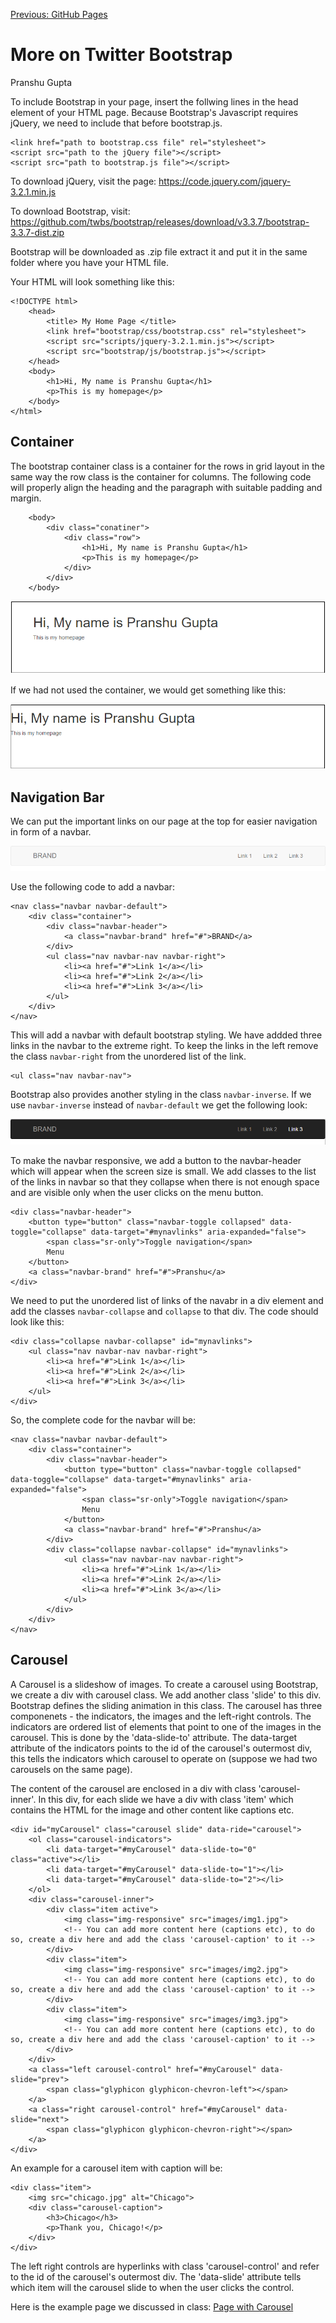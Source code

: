 [Previous: GitHub Pages](GitHub_Pages.md)

# More on Twitter Bootstrap
Pranshu Gupta

To include Bootstrap in your page, insert the follwing lines in the head element of your HTML page. Because Bootstrap's Javascript requires jQuery, we need to include that before bootstrap.js.

    <link href="path to bootstrap.css file" rel="stylesheet">
    <script src="path to the jQuery file"></script>
    <script src="path to bootstrap.js file"></script>

To download jQuery, visit the page: https://code.jquery.com/jquery-3.2.1.min.js

To download Bootstrap, visit: https://github.com/twbs/bootstrap/releases/download/v3.3.7/bootstrap-3.3.7-dist.zip

Bootstrap will be downloaded as .zip file extract it and put it in the same folder where you have your HTML file.

Your HTML will look something like this:

    <!DOCTYPE html>
        <head>
            <title> My Home Page </title>
            <link href="bootstrap/css/bootstrap.css" rel="stylesheet">
            <script src="scripts/jquery-3.2.1.min.js"></script>
            <script src="bootstrap/js/bootstrap.js"></script>
        </head>
        <body>
            <h1>Hi, My name is Pranshu Gupta</h1>
            <p>This is my homepage</p>
        </body>
    </html>

## Container
The bootstrap container class is a container for the rows in grid layout in the same way the row class is the container for columns. The following code will properly align the heading and the paragraph with suitable padding and margin.

        <body>
            <div class="conatiner">
                <div class="row">
                    <h1>Hi, My name is Pranshu Gupta</h1>
                    <p>This is my homepage</p>
                </div>
            </div>
        </body>

![with container](images/container.png)

If we had not used the container, we would get something like this:

![without container](images/nocontainer.png)

## Navigation Bar
We can put the important links on our page at the top for easier navigation in form of a navbar. 

![navbar](images/navbar.png)

Use the following code to add a navbar:

    <nav class="navbar navbar-default">
        <div class="container">
            <div class="navbar-header">
                <a class="navbar-brand" href="#">BRAND</a>
            </div>
            <ul class="nav navbar-nav navbar-right">
                <li><a href="#">Link 1</a></li>
                <li><a href="#">Link 2</a></li>
                <li><a href="#">Link 3</a></li>
            </ul>
        </div>
    </nav>

This will add a navbar with default bootstrap styling. We have addded three links in the navbar to the extreme right. To keep the links in the left remove the class `navbar-right` from the unordered list of the link.

    <ul class="nav navbar-nav">

Bootstrap also provides another styling in the class `navbar-inverse`. If we use `navbar-inverse` instead of `navbar-default` we get the following look:

![inversenavbar](images/inversenavbar.png)

To make the navbar responsive, we add a button to the navbar-header which will appear when the screen size is small. We add classes to the list of the links in navbar so that they collapse when there is not enough space and are visible only when the user clicks on the menu button.

    <div class="navbar-header">
        <button type="button" class="navbar-toggle collapsed" data-toggle="collapse" data-target="#mynavlinks" aria-expanded="false">
            <span class="sr-only">Toggle navigation</span>
            Menu
        </button>
        <a class="navbar-brand" href="#">Pranshu</a>
    </div>

We need to put the unordered list of links of the navabr in a div element and add the classes `navbar-collapse` and `collapse` to that div. The code should look like this:

    <div class="collapse navbar-collapse" id="mynavlinks">
        <ul class="nav navbar-nav navbar-right">
            <li><a href="#">Link 1</a></li>
            <li><a href="#">Link 2</a></li>
            <li><a href="#">Link 3</a></li>
        </ul>
    </div>

So, the complete code for the navbar will be:

    <nav class="navbar navbar-default">
        <div class="container">
            <div class="navbar-header">
                <button type="button" class="navbar-toggle collapsed" data-toggle="collapse" data-target="#mynavlinks" aria-expanded="false">
                    <span class="sr-only">Toggle navigation</span>
                    Menu
                </button>
                <a class="navbar-brand" href="#">Pranshu</a>
            </div>
            <div class="collapse navbar-collapse" id="mynavlinks">
                <ul class="nav navbar-nav navbar-right">
                    <li><a href="#">Link 1</a></li>
                    <li><a href="#">Link 2</a></li>
                    <li><a href="#">Link 3</a></li>
                </ul>
            </div>
        </div>
    </nav>

## Carousel
A Carousel is a slideshow of images. To create a carousel using Bootstrap, we create a div with carousel class. We add another class 'slide' to this div. Bootstrap defines the sliding animation in this class. The carousel has three componenets - the indicators, the images and the left-right controls. The indicators are ordered list of elements that point to one of the images in the carousel. This is done by the 'data-slide-to' attribute. The data-target attribute of the indicators points to the id of the carousel's outermost div, this tells the indicators which carousel to operate on (suppose we had two carousels on the same page).

The content of the carousel are enclosed in a div with class 'carousel-inner'. In this div, for each slide we have a div with class 'item' which contains the HTML for the image and other content like captions etc. 

    <div id="myCarousel" class="carousel slide" data-ride="carousel">
        <ol class="carousel-indicators">
            <li data-target="#myCarousel" data-slide-to="0" class="active"></li>
            <li data-target="#myCarousel" data-slide-to="1"></li>
            <li data-target="#myCarousel" data-slide-to="2"></li>
        </ol>
        <div class="carousel-inner">
            <div class="item active">
                <img class="img-responsive" src="images/img1.jpg">
                <!-- You can add more content here (captions etc), to do so, create a div here and add the class 'carousel-caption' to it -->
            </div>
            <div class="item">
                <img class="img-responsive" src="images/img2.jpg">
                <!-- You can add more content here (captions etc), to do so, create a div here and add the class 'carousel-caption' to it -->
            </div>
            <div class="item">
                <img class="img-responsive" src="images/img3.jpg">
                <!-- You can add more content here (captions etc), to do so, create a div here and add the class 'carousel-caption' to it -->
            </div>
        </div>
        <a class="left carousel-control" href="#myCarousel" data-slide="prev">
            <span class="glyphicon glyphicon-chevron-left"></span>
        </a>
        <a class="right carousel-control" href="#myCarousel" data-slide="next">
            <span class="glyphicon glyphicon-chevron-right"></span>
        </a>
    </div>

An example for a carousel item with caption will be:

    <div class="item">
        <img src="chicago.jpg" alt="Chicago">
        <div class="carousel-caption">
            <h3>Chicago</h3>
            <p>Thank you, Chicago!</p>
        </div>
    </div>

The left right controls are hyperlinks with class 'carousel-control' and refer to the id of the carousel's outermost div. The 'data-slide' attribute tells which item will the carousel slide to when the user clicks the control.

Here is the example page we discussed in class: [Page with Carousel](https://pranshu258.github.io/WebDev/page/index.html)